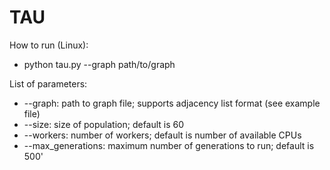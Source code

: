 # TAU

How to run (Linux):
- python tau.py --graph path/to/graph

List of parameters:
- --graph: path to graph file; supports adjacency list format (see example file)
- --size: size of population; default is 60
- --workers: number of workers; default is number of available CPUs
- --max_generations: maximum number of generations to run; default is 500'

